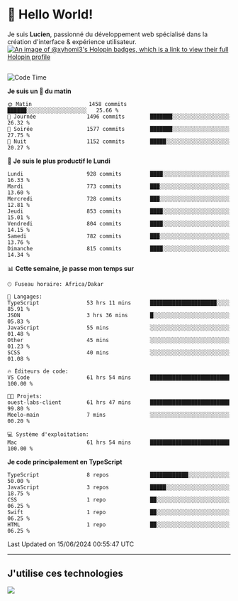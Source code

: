 # 👋 Hello World!

Je suis **Lucien**, passionné du développement web spécialisé dans la création d'interface & expérience utilisateur.
[![An image of @xyhomi3's Holopin badges, which is a link to view their full Holopin profile](https://holopin.me/xyhomi3)](https://holopin.io/@xyhomi3)

##

<!--START_SECTION:waka-->
![Code Time](http://img.shields.io/badge/Code%20Time-1%2C348%20hrs%2051%20mins-blue)

**Je suis un 🐤 du matin** 

```text
🌞 Matin                  1458 commits        ██████░░░░░░░░░░░░░░░░░░░   25.66 % 
🌆 Journée                1496 commits        ███████░░░░░░░░░░░░░░░░░░   26.32 % 
🌃 Soirée                 1577 commits        ███████░░░░░░░░░░░░░░░░░░   27.75 % 
🌙 Nuit                   1152 commits        █████░░░░░░░░░░░░░░░░░░░░   20.27 % 
```
📅 **Je suis le plus productif le Lundi** 

```text
Lundi                    928 commits         ████░░░░░░░░░░░░░░░░░░░░░   16.33 % 
Mardi                    773 commits         ███░░░░░░░░░░░░░░░░░░░░░░   13.60 % 
Mercredi                 728 commits         ███░░░░░░░░░░░░░░░░░░░░░░   12.81 % 
Jeudi                    853 commits         ████░░░░░░░░░░░░░░░░░░░░░   15.01 % 
Vendredi                 804 commits         ████░░░░░░░░░░░░░░░░░░░░░   14.15 % 
Samedi                   782 commits         ███░░░░░░░░░░░░░░░░░░░░░░   13.76 % 
Dimanche                 815 commits         ████░░░░░░░░░░░░░░░░░░░░░   14.34 % 
```


📊 **Cette semaine, je passe mon temps sur** 

```text
🕑︎ Fuseau horaire: Africa/Dakar

💬 Langages: 
TypeScript               53 hrs 11 mins      █████████████████████░░░░   85.91 % 
JSON                     3 hrs 36 mins       █░░░░░░░░░░░░░░░░░░░░░░░░   05.83 % 
JavaScript               55 mins             ░░░░░░░░░░░░░░░░░░░░░░░░░   01.48 % 
Other                    45 mins             ░░░░░░░░░░░░░░░░░░░░░░░░░   01.23 % 
SCSS                     40 mins             ░░░░░░░░░░░░░░░░░░░░░░░░░   01.08 % 

🔥 Éditeurs de code: 
VS Code                  61 hrs 54 mins      █████████████████████████   100.00 % 

🐱‍💻 Projets: 
ouest-labs-client        61 hrs 47 mins      █████████████████████████   99.80 % 
Meelo-main               7 mins              ░░░░░░░░░░░░░░░░░░░░░░░░░   00.20 % 

💻 Système d'exploitation: 
Mac                      61 hrs 54 mins      █████████████████████████   100.00 % 
```

**Je code principalement en TypeScript** 

```text
TypeScript               8 repos             ████████████░░░░░░░░░░░░░   50.00 % 
JavaScript               3 repos             █████░░░░░░░░░░░░░░░░░░░░   18.75 % 
CSS                      1 repo              ██░░░░░░░░░░░░░░░░░░░░░░░   06.25 % 
Swift                    1 repo              ██░░░░░░░░░░░░░░░░░░░░░░░   06.25 % 
HTML                     1 repo              ██░░░░░░░░░░░░░░░░░░░░░░░   06.25 % 
```




 Last Updated on 15/06/2024 00:55:47 UTC
<!--END_SECTION:waka-->
---

## J'utilise ces technologies

<p align="left">
  <a href="https://skillicons.dev">
    <img src="https://skillicons.dev/icons?i=ts,js,md,scss,tailwind,react,docker,express,astro,vite,nextjs,vercel,figma,ableton" />
  </a>
</p>

